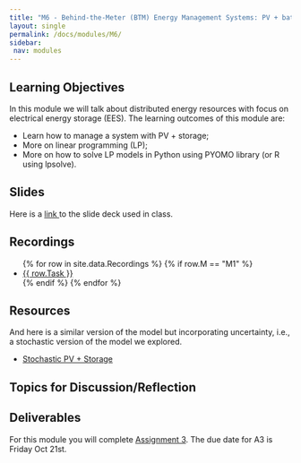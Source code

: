 ```yaml
---
title: "M6 - Behind-the-Meter (BTM) Energy Management Systems: PV + battery"
layout: single
permalink: /docs/modules/M6/
sidebar:
 nav: modules
---
```


## Learning Objectives

In this module we will talk about distributed energy resources with focus on electrical energy storage (EES). The learning outcomes of this module are:

* Learn how to manage a system with PV + storage;
* More on linear programming (LP);
* More on how to solve LP models in Python using PYOMO library (or R using lpsolve).

## Slides

Here is a <a href="/docs/modules/PPTS/PSE_M6_DER_StorageManagement.pdf" > link </a> to the slide deck used in class.


## Recordings
  <ul>
  {% for row in site.data.Recordings %}
  {% if row.M == "M1" %}
  <li> <a href="{{ row.link }}" target="_blank">{{ row.Task }}</a></li>
  {% endif %}
  {% endfor %}
  </ul>


## Resources

And here is a similar version of the model but incorporating uncertainty, i.e., a stochastic version of the model we explored.

* <a href="/docs/modules/readings/M6_PVStorage_Stochastic.pdf" > Stochastic PV + Storage </a>


## Topics for Discussion/Reflection



## Deliverables

For this module you will complete [Assignment 3](...). The due date for A3 is Friday Oct 21st.
